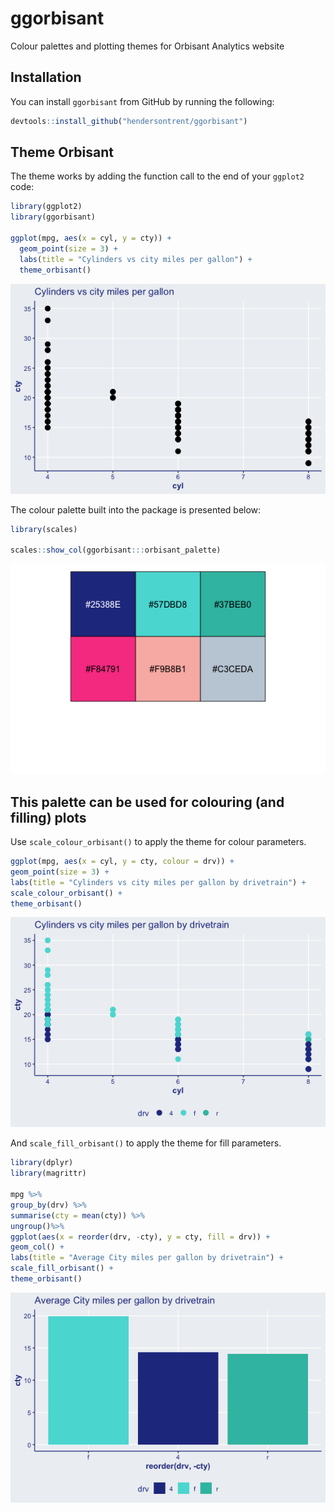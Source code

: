 
# ggorbisant

Colour palettes and plotting themes for Orbisant Analytics website

## Installation

You can install `ggorbisant` from GitHub by running the following:

``` r
devtools::install_github("hendersontrent/ggorbisant")
```

## Theme Orbisant

The theme works by adding the function call to the end of your `ggplot2`
code:

``` r
library(ggplot2)
library(ggorbisant)

ggplot(mpg, aes(x = cyl, y = cty)) +
  geom_point(size = 3) +
  labs(title = "Cylinders vs city miles per gallon") +
  theme_orbisant()
```

![](README_files/figure-gfm/unnamed-chunk-3-1.png)<!-- -->

The colour palette built into the package is presented below:

``` r
library(scales)

scales::show_col(ggorbisant:::orbisant_palette)
```

![](README_files/figure-gfm/unnamed-chunk-4-1.png)<!-- -->

## This palette can be used for colouring (and filling) plots

Use `scale_colour_orbisant()` to apply the theme for colour parameters.

``` r
ggplot(mpg, aes(x = cyl, y = cty, colour = drv)) +
geom_point(size = 3) +
labs(title = "Cylinders vs city miles per gallon by drivetrain") +
scale_colour_orbisant() +
theme_orbisant()
```

![](README_files/figure-gfm/unnamed-chunk-5-1.png)<!-- -->

And `scale_fill_orbisant()` to apply the theme for fill parameters.

``` r
library(dplyr)
library(magrittr)

mpg %>%
group_by(drv) %>%
summarise(cty = mean(cty)) %>%
ungroup()%>%
ggplot(aes(x = reorder(drv, -cty), y = cty, fill = drv)) +
geom_col() +
labs(title = "Average City miles per gallon by drivetrain") +
scale_fill_orbisant() +
theme_orbisant()
```

![](README_files/figure-gfm/unnamed-chunk-6-1.png)<!-- -->
